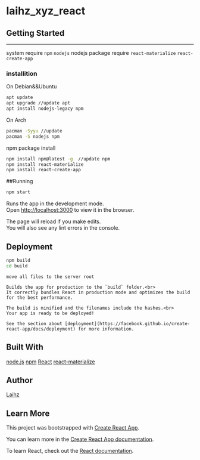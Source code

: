 # laihz_xyz_react

## Getting Started
-----
system require 
`npm` `nodejs`
nodejs package require
`react-materialize`
`react-create-app`

### installition
On Debian&&Ubuntu
```bash
apt update
apt upgrade //update apt 
apt install nodejs-legacy npm
```
On Arch
```bash
pacman -Syyu //update
pacman -S nodejs npm
```

npm package install 
```bash
npm install npm@latest -g  //update npm
npm install react-materialize
npm install react-create-app
```

##Running
```bash
npm start
```
Runs the app in the development mode.<br>
Open [http://localhost:3000](http://localhost:3000) to view it in the browser.

The page will reload if you make edits.<br>
You will also see any lint errors in the console.

## Deployment
```bash
npm build
cd build
```

 `move all files to the server root`
    
    Builds the app for production to the `build` folder.<br>
    It correctly bundles React in production mode and optimizes the build for the best performance.
    
    The build is minified and the filenames include the hashes.<br>
    Your app is ready to be deployed!
    
    See the section about [deployment](https://facebook.github.io/create-react-app/docs/deployment) for more information.

## Built With
[node.js][1]
[npm][2]
[React][3]
[react-materialize][4]


## Author
[Laihz][5]



  [1]: https://nodejs.org/
  [2]: https://www.npmjs.com/
  [3]: https://reactjs.org/
  [4]: https://react-materialize.github.io/
  [5]: https://github.com/laiiihz


## Learn More

This project was bootstrapped with [Create React App](https://github.com/facebook/create-react-app).

You can learn more in the [Create React App documentation](https://facebook.github.io/create-react-app/docs/getting-started).

To learn React, check out the [React documentation](https://reactjs.org/).
